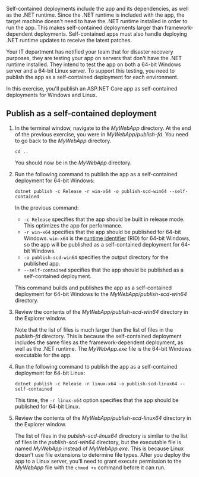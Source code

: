 Self-contained deployments include the app and its dependencies, as well as the .NET runtime. Since the .NET runtime is included with the app, the target machine doesn't need to have the .NET runtime installed in order to run the app. This makes self-contained deployments larger than framework-dependent deployments. Self-contained apps must also handle deploying .NET runtime updates to receive the latest patches.

Your IT department has notified your team that for disaster recovery purposes, they are testing your app on servers that don't have the .NET runtime installed. They intend to test the app on both a 64-bit Windows server and a 64-bit Linux server. To support this testing, you need to publish the app as a self-contained deployment for each environment.

In this exercise, you'll publish an ASP.NET Core app as self-contained deployments for Windows and Linux.

## Publish as a self-contained deployment

1. In the terminal window, navigate to the *MyWebApp* directory. At the end of the previous exercise, you were in *MyWebApp/publish-fd*. You need to go back to the *MyWebApp* directory.

    ```dotnetcli
    cd ..
    ```

    You should now be in the *MyWebApp* directory.

1. Run the following command to publish the app as a self-contained deployment for 64-bit Windows:

    ```dotnetcli
    dotnet publish -c Release -r win-x64 -o publish-scd-win64 --self-contained
    ```

    In the previous command:

    - `-c Release` specifies that the app should be built in release mode. This optimizes the app for performance.
    - `-r win-x64` specifies that the app should be published for 64-bit Windows. `win-x64` is the [runtime identifier](/dotnet/core/rid-catalog) (RID) for 64-bit Windows, so the app will be published as a self-contained deployment for 64-bit Windows.
    - `-o publish-scd-win64` specifies the output directory for the published app.
    - `--self-contained` specifies that the app should be published as a self-contained deployment.

    This command builds and publishes the app as a self-contained deployment for 64-bit Windows to the *MyWebApp/publish-scd-win64* directory.

1. Review the contents of the *MyWebApp/publish-scd-win64* directory in the Explorer window.

    Note that the list of files is much larger than the list of files in the *publish-fd* directory. This is because the self-contained deployment includes the same files as the framework-dependent deployment, as well as the .NET runtime. The *MyWebApp.exe* file is the 64-bit Windows executable for the app.

1. Run the following command to publish the app as a self-contained deployment for 64-bit Linux:

    ```dotnetcli
    dotnet publish -c Release -r linux-x64 -o publish-scd-linux64 --self-contained
    ```

    This time, the `-r linux-x64` option specifies that the app should be published for 64-bit Linux.

1. Review the contents of the *MyWebApp/publish-scd-linux64* directory in the Explorer window.

    The list of files in the *publish-scd-linux64* directory is similar to the list of files in the *publish-scd-win64* directory, but the executable file is named *MyWebApp* instead of *MyWebApp.exe*. This is because Linux doesn't use file extensions to determine file types. After you deploy the app to a Linux server, you'll need to grant execute permission to the *MyWebApp* file with the `chmod +x` command before it can run.

